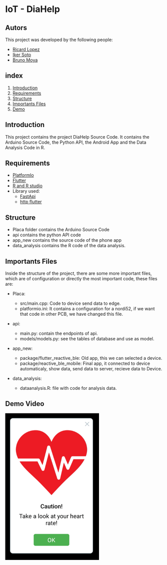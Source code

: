# IoT - DiaHelp

## Autors

This project was developed by the following people:
-  [Ricard Lopez](https://github.com/Ricardlol)
-  [Iker Soto](https://github.com/isotopi)
-  [Bruno Moya](https://github.com/elblogbruno)

## index
1. [Introduction](#Introduction)
2. [Requirements](#Requirements)
3. [Structure](#Structure)
4. [Importants Files](#importants-files)
5. [Demo](#demo-video)

## Introduction

This project contains the project DiaHelp Source Code. It contains the Arduino Source Code, the Python API, the Android App and the Data Analysis Code in R.

## Requirements
- [PlatformIo](https://platformio.org/install/ide?install=vscode)
- [Flutter](https://docs.flutter.dev/get-started/install)
- [R and R studio](https://rstudio-education.github.io/hopr/starting.html)
- Library used:
    - [FastApi](https://fastapi.tiangolo.com/)
    - [http flutter](https://pub.dev/packages/http)
    
## Structure

- Placa folder contains the Arduino Source Code
- api contains the python API code
- app_new contains the source code of the phone app
- data_analysis contains the R code of the data analysis.

## Importants Files

Inside the structure of the project, there are some more important files, which are of configuration or directly the most important code, these files are:
- Placa: 
    - src/main.cpp: Code to device send data to edge.
    - platformio.ini: It contains a configuration for a nordi52, if we want that code in other PCB, we have changed this file.
- api: 
    - main.py: contain the endpoints of api.
    - models/models.py: see the tables of database and use as model.
- app_new:
    - package/flutter_reactive_ble: Old app, this we can selected a device.
    - package/reactive_ble_mobile: Final app, it connected to device automaticaly, show data, send data to server, recieve data to Device. 

- data_analysis:
    - dataanalysis.R: file with code for analysis data.
## Demo Video

[![Demo Video](docs/heart-min.png)](docs/demo.mp4)